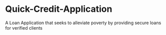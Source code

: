 # Quick-Credit-Application
A Loan Application that seeks to alleviate poverty by providing secure loans for verified clients
